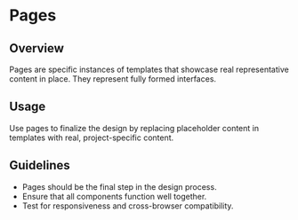 # Pages

## Overview

Pages are specific instances of templates that showcase real representative content in place. They represent fully formed interfaces.

## Usage

Use pages to finalize the design by replacing placeholder content in templates with real, project-specific content.

## Guidelines

- Pages should be the final step in the design process.
- Ensure that all components function well together.
- Test for responsiveness and cross-browser compatibility.
